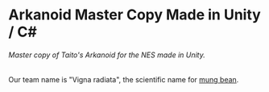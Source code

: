# Arkanoid Master Copy Made in Unity / C#
###### Master copy of Taito's Arkanoid for the NES made in Unity.

Our team name is "Vigna radiata", the scientific name for [mung bean](https://en.wikipedia.org/wiki/Mung_bean).
